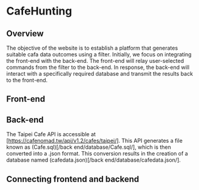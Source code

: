 # CafeHunting

## Overview
The objective of the website is to establish a platform that generates suitable cafa data outcomes using a filter. Initially, we focus on integrating the front-end with the back-end. The front-end will relay user-selected commands from the filter to the back-end. In response, the back-end will interact with a specifically required database and transmit the results back to the front-end.

## Front-end


## Back-end
The Taipei Cafe API is accessible at [https://cafenomad.tw/api/v1.2/cafes/taipei/]. This API generates a file known as (Cafe.sql)[/back end/database/Cafe.sql/], which is then converted into a .json format. This conversion results in the creation of a database named (cafedata.json)[/back end/database/cafedata.json/].

## Connecting frontend and backend

